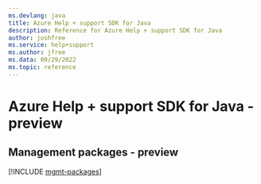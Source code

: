 ```yaml
---
ms.devlang: java
title: Azure Help + support SDK for Java
description: Reference for Azure Help + support SDK for Java
author: joshfree
ms.service: help+support
ms.author: jfree
ms.data: 09/29/2022
ms.topic: reference
---
```

# Azure Help + support SDK for Java - preview

## Management packages - preview
[!INCLUDE [mgmt-packages](help-+-support-mgmt-index.md)]